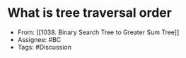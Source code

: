 # What is tree traversal order

- From: [[1038. Binary Search Tree to Greater Sum Tree]]
- Assignee: #BC 
- Tags: #Discussion 